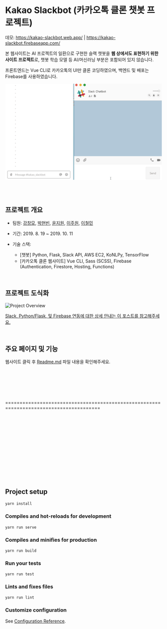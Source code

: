 # Kakao Slackbot (카카오톡 클론 챗봇 프로젝트)

데모: <https://kakao-slackbot.web.app/> | <https://kakao-slackbot.firebaseapp.com/>

본 웹사이트는 AI 프로젝트의 일환으로 구현한 슬랙 챗봇을 **웹 상에서도 표현하기 위한 사이트 프로젝트**로, 챗봇 학습 모델 등 AI/머신러닝 부분은 포함되어 있지 않습니다.

프론트엔드는 Vue CLI로 카카오톡의 UI만 클론 코딩하였으며, 백엔드 및 배포는 Firebase를 사용하였습니다.

![Slack-Kakao](./src/assets/slack-kakao.gif)

<br>

<br>

## 프로젝트 개요

- 팀원: [강창모](<https://github.com/ChangmoKang>), [박현빈](<https://github.com/sksms17456>), [윤지원](<https://github.com/jiwonjulietyoon>), [이주원](<https://github.com/zooo1>), [이철민](<https://github.com/AutumnSky92>)

- 기간: 2019. 8. 19 ~ 2019. 10. 11
- 기술 스택:
  - [챗봇] Python, Flask, Slack API, AWS EC2, KoNLPy, TensorFlow
  - [카카오톡 클론 웹사이트] Vue CLI, Sass (SCSS), Firebase (Authentication, Firestore, Hosting, Functions)

<br>

## 프로젝트 도식화

![Project Overview](https://firebasestorage.googleapis.com/v0/b/slackbot-test-4130a.appspot.com/o/readme_contents%2Fproject_overview.png?alt=media&token=8b72c5af-9596-4415-9b7a-017a1b1cc0b6)

[Slack, Python/Flask, 및 Firebase 연동에 대한 상세 안내는 이 포스트를 참고해주세요.](<https://github.com/jiwonjulietyoon/Kakao-Slackbot/blob/master/documentation/Slack_Firestore_Integration.md>)

<br>

## 주요 페이지 및 기능

웹사이트 클릭 후 [Readme.md](https://kakao-slackbot.web.app/readme) 파일 내용을 확인해주세요.

<br>

<br>

<br>

<br>

<br>

=======================================================================================

<br>

<br>

<br>

<br>

<br>

<br>

<br>

<br>

<br>

<br>

<br>

<br>

## Project setup

```
yarn install
```

### Compiles and hot-reloads for development
```
yarn run serve
```

### Compiles and minifies for production
```
yarn run build
```

### Run your tests
```
yarn run test
```

### Lints and fixes files
```
yarn run lint
```

### Customize configuration
See [Configuration Reference](https://cli.vuejs.org/config/).
